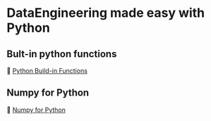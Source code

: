 # DataEngineering made easy with Python
## Bult-in python functions
🎯
<a href="https://github.com/jthiruveedula/PythonProgramming/blob/master/DataEngineering/Built-In.md">Python Build-in Functions </a>

## Numpy for Python
🚦
<a href="https://github.com/jthiruveedula/PythonProgramming/blob/master/DataEngineering/numpy.md">Numpy for Python</a>
